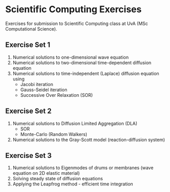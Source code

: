 # Scientific Computing Exercises

Exercises for submission to Scientific Computing class at UvA (MSc Computational Science). 

## Exercise Set 1

1. Numerical solutions to one-dimensional wave equation
2. Numerical solutions to two-dimensional time-dependent diffusion equation
3. Numerical solutions to time-independent (Laplace) diffusion equation using
    - Jacobi iteration
    - Gauss-Seidel iteration
    - Successive Over Relaxation (SOR)

## Exercise Set 2
1. Numerical solutions to Diffusion Limited Aggregation (DLA)
    - SOR
    - Monte-Carlo (Random Walkers)
2. Numerical solutions to the Gray-Scott model (reaction-diffusion system)

## Exercise Set 3
1. Numerical solutions to Eigenmodes of drums or membranes (wave equation on 2D elastic material)
2. Solving steady state of diffusion equations
3. Applying the Leapfrog method - efficient time integration